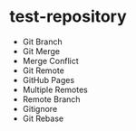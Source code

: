 # test-repository
- Git Branch
- Git Merge
- Merge Conflict
- Git Remote
- GitHub Pages
- Multiple Remotes
- Remote Branch
- Gitignore
- Git Rebase
